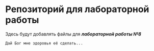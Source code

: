 # Репозиторий для лабораторной работы

Здесь будут добавлять файлы для ***лабораторной работы №8***

`Дай Бог мне здоровья её сделать...`